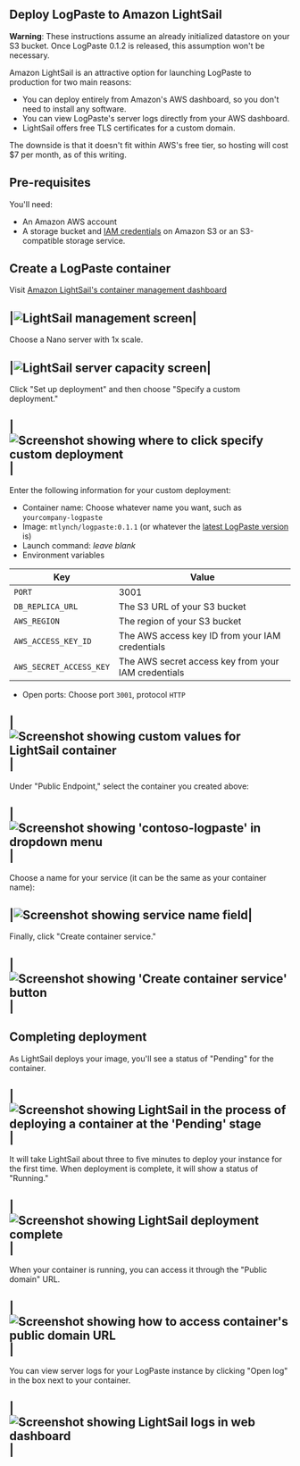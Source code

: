 ## Deploy LogPaste to Amazon LightSail

**Warning**: These instructions assume an already initialized datastore on your S3 bucket. Once LogPaste 0.1.2 is released, this assumption won't be necessary.

Amazon LightSail is an attractive option for launching LogPaste to production for two main reasons:

* You can deploy entirely from Amazon's AWS dashboard, so you don't need to install any software.
* You can view LogPaste's server logs directly from your AWS dashboard.
* LightSail offers free TLS certificates for a custom domain.

The downside is that it doesn't fit within AWS's free tier, so hosting will cost $7 per month, as of this writing.

## Pre-requisites

You'll need:

* An Amazon AWS account
* A storage bucket and [IAM credentials](https://aws.amazon.com/iam/) on Amazon S3 or an S3-compatible storage service.

## Create a LogPaste container

Visit [Amazon LightSail's container management dashboard](https://lightsail.aws.amazon.com/ls/webapp/home/containers)

|<img src="lightsail-images/create-container.png" alt="LightSail management screen">|
-

Choose a Nano server with 1x scale.

|<img src="lightsail-images/nano-1x.png" alt="LightSail server capacity screen">|
-

Click "Set up deployment" and then choose "Specify a custom deployment."

|<img src="lightsail-images/set-up-deployment.png" alt="Screenshot showing where to click specify custom deployment">|
-

Enter the following information for your custom deployment:

* Container name: Choose whatever name you want, such as `yourcompany-logpaste`
* Image: `mtlynch/logpaste:0.1.1` (or whatever the [latest LogPaste version](https://github.com/mtlynch/logpaste/releases) is)
* Launch command: *leave blank*
* Environment variables

| Key                 | Value  |
|---------------------|--------|
| `PORT`              | 3001   |
| `DB_REPLICA_URL`    | The S3 URL of your S3 bucket |
| `AWS_REGION`        | The region of your S3 bucket |
| `AWS_ACCESS_KEY_ID` | The AWS access key ID from your IAM credentials |
| `AWS_SECRET_ACCESS_KEY` | The AWS secret access key from your IAM credentials |

* Open ports: Choose port `3001`, protocol `HTTP`

|<img src="lightsail-images/container-config.png" alt="Screenshot showing custom values for LightSail container">|
-

Under "Public Endpoint," select the container you created above:

|<img src="lightsail-images/public-endpoint.png" alt="Screenshot showing 'contoso-logpaste' in dropdown menu">|
-

Choose a name for your service (it can be the same as your container name):

|<img src="lightsail-images/identify-service.png" alt="Screenshot showing service name field">|
-

Finally, click "Create container service."

|<img src="lightsail-images/create-service.png" alt="Screenshot showing 'Create container service' button">|
-

## Completing deployment

As LightSail deploys your image, you'll see a status of "Pending" for the container.

|<img src="lightsail-images/container-pending.png" alt="Screenshot showing LightSail in the process of deploying a container at the 'Pending' stage">|
-

It will take LightSail about three to five minutes to deploy your instance for the first time. When deployment is complete, it will show a status of "Running."

|<img src="lightsail-images/container-running.png" alt="Screenshot showing LightSail deployment complete">|
-

When your container is running, you can access it through the "Public domain" URL.

|<img src="lightsail-images/public-domain-url.png" alt="Screenshot showing how to access container's public domain URL">|
-

You can view server logs for your LogPaste instance by clicking "Open log" in the box next to your container.

|<img src="lightsail-images/view-logs.png" alt="Screenshot showing LightSail logs in web dashboard">|
-
